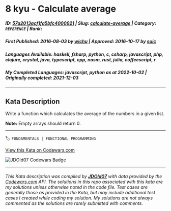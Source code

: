 # 8 kyu - Calculate average 

##### **ID**: [57a2013acf1fa5bfc4000921](https://www.codewars.com/kata/57a2013acf1fa5bfc4000921) | **Slug**: [calculate-average](https://www.codewars.com/kata/57a2013acf1fa5bfc4000921) | **Category**: `REFERENCE` | **Rank**: <span style="color:white">8 kyu</span>

##### **First Published**: 2016-08-03 ***by*** [wichu](https://www.codewars.com/users/wichu) | **Approved**: 2016-10-17 ***by*** [suic](https://www.codewars.com/users/suic)

##### **Languages Available**: haskell, fsharp, python, c, csharp, javascript, php, clojure, crystal, java, typescript, cpp, nasm, rust, julia, coffeescript, r

##### **My Completed Languages**: javascript, python ***as at*** 2022-10-02 | **Originally completed**: 2021-12-03

---

## Kata Description


Write a function which calculates the average of the numbers in a given list.



**Note:** Empty arrays should return 0.

---


🏷 `FUNDAMENTALS | FUNCTIONAL PROGRAMMING`


[View this Kata on Codewars.com](https://www.codewars.com/kata/57a2013acf1fa5bfc4000921)

![](https://www.codewars.com/users/jdold07/badges/large "JDOld07 Codewars Badge")

---

###### *This Kata description was compiled by [**JDOld07**](https://tpstech.dev) with data provided by the [Codewars.com](https://www.codewars.com) API.  The solutions in this repo associated with this kata are my solutions unless otherwise noted in the code file.  Test cases are generally those as provided in the Kata, but may include additional test cases I created while coding my solution.  My solutions are not always commented as the solutions are rarely submitted with comments.*
